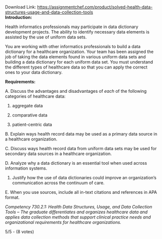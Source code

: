 Download Link: https://assignmentchef.com/product/solved-health-data-structures-usage-and-data-collection-tools
<br>
<strong>Introduction:</strong>

Health informatics professionals may participate in data dictionary development projects. The ability to identify necessary data elements is assisted by the use of uniform data sets.

You are working with other informatics professionals to build a data dictionary for a healthcare organization. Your team has been assigned the job of taking the data elements found in various uniform data sets and building a data dictionary for each uniform data set. You must understand the different types of healthcare data so that you can apply the correct ones to your data dictionary.

<strong>Requirements:</strong>

A.  Discuss the advantages and disadvantages of <em>each</em> of the following categories of healthcare data:

1.  aggregate data

2.  comparative data

3.  patient-centric data

B.  Explain ways health record data may be used as a primary data source in a healthcare organization.

C.  Discuss ways health record data from uniform data sets may be used for secondary data sources in a healthcare organization.

D.  Analyze why a data dictionary is an essential tool when used across information systems.

1.  Justify how the use of data dictionaries could improve an organization’s communication across the continuum of care.

E.  When you use sources, include all in-text citations and references in APA format.

<p class="title"><em>Competency 730.2.1: Health Data Structures, Usage, and Data Collection Tools – The graduate differentiates and organizes healthcare data and applies data collection methods that support clinical practice needs and organizational requirements for healthcare organizations.</em>

5/5 - (8 votes)